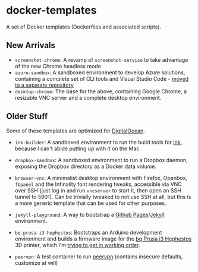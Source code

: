 # docker-templates

A set of Docker templates (Dockerfiles and associated scripts). 

## New Arrivals

* `screenshot-chrome`: A revamp of `screenshot-service` to take advantage of the new Chrome headless mode
* `azure-sandbox`: A sandboxed environment to develop Azure solutions, containing a complete set of CLI tools and Visual Studio Code - [moved to a separate repository](https://github.com/rcarmo/azure-toolbox)
* `desktop-chrome`: The base for the above, containing Google Chrome, a resizable VNC server and a complete desktop environment.

## Older Stuff

Some of these templates are optimized for [DigitalOcean][do].

* `ink-builder`: A sandboxed environment to run the build tools for [Ink](https://github.com/sapo/Ink), because I can't abide putting up with it on the Mac.

* `dropbox-sandbox`: A sandboxed environment to run a Dropbox daemon, exposing the Dropbox directory as a Docker data volume.

* `browser-vnc`: A minimalist desktop environment with Firefox, Openbox, `fbpanel` and the Infinality font rendering tweaks, accessible via VNC over SSH (just log in and run `vncserver` to start it, then open an SSH tunnel to 5901). Can be trivially tweaked to not use SSH at all, but this is a more generic template that can be used for other purposes.

* `jekyll-playground`: A way to bootstrap a [Github Pages][ghh]/[Jekyll][jk] environment.

* `bq-prusa-i3-hephestos`: Bootstraps an Arduino development environment and builds a firmware image for the [bq Prusa i3 Hephestos][bq] 3D printer, which I'm [trying to get in working order][b1].

* `peervpn`: A test container to run [peervpn][peervpn] (contains insecure defaults, customize at will)

[jk]: http://jekyllrb.com/
[gh]: https://github.com/github/pages-gem
[ghh]: https://help.github.com/articles/using-jekyll-with-pages/
[do]: https://www.digitalocean.com/?refcode=5090627e4da5
[bq]: http://www.bqreaders.com/gb/products/prusa-hephestos.html
[b1]: http://the.taoofmac.com/space/blog/2014/11/01/1230#3d-printing-speed-bumps
[peervpn]: http://www.peervpn.net
